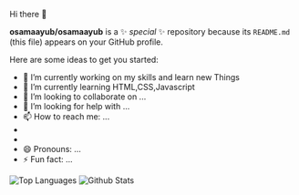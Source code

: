 <p> Hi there 👋</p>



**osamaayub/osamaayub** is a ✨ _special_ ✨ repository because its `README.md` (this file) appears on your GitHub profile.

Here are some ideas to get you started:

- 🔭 I’m currently working on my skills and learn new Things
- 🌱 I’m currently learning HTML,CSS,Javascript
- 👯 I’m looking to collaborate on ...
- 🤔 I’m looking for help with ...
- 📫 How to reach me: ...
-
- 
- 😄 Pronouns: ...
- ⚡ Fun fact: ...

![Top Languages](https://github-readme-stats.vercel.app/api/top-langs/?username=osamaayub&show_icons=true&theme=radical)
![Github Stats](https://github-readme-stats.vercel.app/api?username=osamaayub&count_private=true&show_icons=true&theme=radical)


